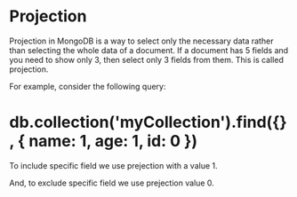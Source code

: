 # Projection

Projection in MongoDB is a way to select only the necessary data rather than selecting the whole data of a document. If a document has 5 fields and you need to show only 3, then select only 3 fields from them. This is called projection.

For example, consider the following query:

# db.collection('myCollection').find({}, { name: 1, age: 1, id: 0 })

To include specific field we use prejection with a value 1.

And, to exclude specific field we use prejection value 0.
